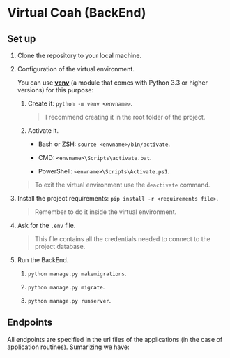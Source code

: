 # Virtual Coah (BackEnd)

## Set up

1. Clone the repository to your local machine.

2. Configuration of the virtual environment.

	You can use [**venv**](https://docs.python.org/es/3.8/library/venv.html) (a module that comes with Python 3.3 or higher versions) for this purpose:

	1. Create it: `python -m venv <envname>`.

		> I recommend creating it in the root folder of the project.

	2. Activate it.

		- Bash or ZSH: `source <envname>/bin/activate`.

		- CMD: `<envname>\Scripts\activate.bat`.

		- PowerShell: `<envname>\Scripts\Activate.ps1`.

	> To exit the virtual environment use the `deactivate` command.

3. Install the project requirements: `pip install -r <requirements file>`.

	> Remember to do it inside the virtual environment.

4. Ask for the `.env` file.

	> This file contains all the credentials needed to connect to the project database.

5. Run the BackEnd.

	1. `python manage.py makemigrations`.

	2. `python manage.py migrate`.

	3. `python manage.py runserver`.

## Endpoints

All endpoints are specified in the url files of the applications (in the case of application routines). Sumarizing we have:
